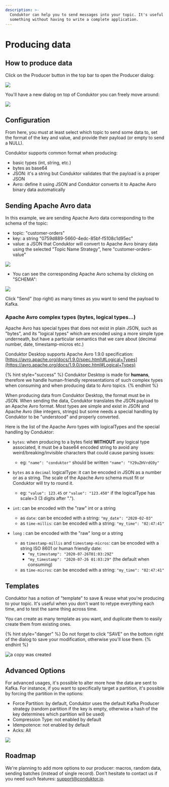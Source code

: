 ```yaml
---
description: >-
  Conduktor can help you to send messages into your topic. It's useful to test
  something without having to write a complete application.
---
```


# Producing data

## How to produce data

Click on the Producer button in the top bar to open the Producer dialog:

![](../.gitbook/assets/screenshot-2020-07-24-at-11.24.42.png)

You'll have a new dialog on top of Conduktor you can freely move around:

![](../.gitbook/assets/screenshot-2020-07-24-at-11.30.49.png)

## Configuration

From here, you must at least select which topic to send some data to, set the format of the key and value, and provide their payload \(or empty to send a NULL\).

Conduktor supports common format when producing:

* basic types \(int, string, etc.\)
* bytes as base64
* JSON: it's a string but Conduktor validates that the payload is a proper JSON
* Avro: define it using JSON and Conduktor converts it to Apache Avro binary data automatically

## Sending Apache Avro data

In this example, we are sending Apache Avro data corresponding to the schema of the topic:

* topic: "customer-orders"
* key: a string "0759d889-5660-4edc-85bf-f5108c1d95ec"
* value: a JSON that Conduktor will convert to Apache Avro binary data using the selected "Topic Name Strategy", here "customer-orders-value"

![](../.gitbook/assets/screenshot-2020-07-24-at-11.30.49.png)

* You can see the corresponding Apache Avro schema by clicking on "SCHEMA":

![](../.gitbook/assets/screenshot-2020-07-24-at-11.31.06.png)

Click "Send" \(top right\) as many times as you want to send the payload to Kafka.

### Apache Avro complex types \(bytes, logical types...\)

Apache Avro has special types that does not exist in plain JSON, such as "bytes", and its "logical types" which are encoded using a more simple type underneath, but have a particular semantics that we care about \(decimal number, date, timestamp-micros etc.\)

Conduktor Desktop supports Apache Avro 1.9.0 specification: [https://avro.apache.org/docs/1.9.0/spec.html\#Logical+Types](https://avro.apache.org/docs/1.9.0/spec.html#Logical+Types)

{% hint style="success" %}
Conduktor Desktop is made for **humans**, therefore we handle human-friendly representations of such complex types when consuming and when producing data to Avro topics.
{% endhint %}

When producing data from Conduktor Desktop, the format must be in JSON. When sending the data, Conduktor translates the JSON payload to an Apache Avro format. Most types are simple and exist in JSON and Apache Avro \(like integers, strings\) but some needs a special handling by Conduktor to be "understood" and properly converted.

Here is the list of the Apache Avro types with logicalTypes and the special handling by Conduktor:

* `bytes`: when producing to a bytes field **WITHOUT** any logical type associated, it must be a base64 encoded string to avoid any weird/breaking/invisible characters that could cause parsing issues:
  * eg: `"name": "conduktor"` should be written `"name": "Y29uZHVrdG9y"`



* `bytes` as a `decimal` logicalType: it can be encoded in JSON as a number or as a string. The scale of the Apache Avro schema must fit or Conduktor will try to round it.
  * eg: `"value": 123.45` or `"value": "123.450"` if the logicalType has scale=3 \(3 digits after "."\).



* `int`: can be encoded with the "raw" int or a string
  * as `date`: can be encoded with a string: `"my_date": "2020-02-03"`
  * as `time-millis`: can be encoded with a string: `"my_time": "02:47:41"`



* `long` : can be encoded with the "raw" long or a string
  * as `timestamp-millis` and `timestamp-micros`: can be encoded with a string ISO 8601 or human friendly date:
    * `"my_timestamp": "2020-07-26T01:03:29Z"`
    * `"my_timestamp": "2020-07-26 01:03:29"` \(the default when consuming\)
  * as `time-micros`: can be encoded with a string: `"my_time": "02:47:41"`

## Templates

Conduktor has a notion of "template" to save & reuse what you're producing to your topic. It's useful when you don't want to retype everything each time, and to test the same thing across time.

You can create as many template as you want, and duplicate them to easily create them from existing ones.

{% hint style="danger" %}
Do not forget to click "SAVE" on the bottom right of the dialog to save your modification, otherwise you'll lose them.
{% endhint %}

![a copy was created](../.gitbook/assets/screenshot-2020-07-24-at-11.40.05.png)

## Advanced Options

For advanced usages, it's possible to alter more how the data are sent to Kafka. For instance, if you want to specifically target a partition, it's possible by forcing the partition in the options:

* Force Partition: by default, Conduktor uses the default Kafka Producer strategy \(random partition if the key is empty, otherwise a hash of the key determines which partition will be used\)
* Compression Type: not enabled by default
* Idempotence: not enabled by default
* Acks: All

![](../.gitbook/assets/screenshot-2020-07-24-at-11.42.43.png)

## Roadmap

We're planning to add more options to our producer: macros, random data, sending batches \(instead of single record\). Don't hesitate to contact us if you need such features: support@conduktor.io.



